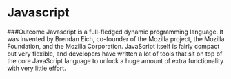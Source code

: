 # Javascript

###Outcome
Javascript is a full-fledged dynamic programming language. It was invented by Brendan Eich, co-founder of the Mozilla project, the Mozilla Foundation, and the Mozilla Corporation.
JavaScript itself is fairly compact but very flexible, and developers have written a lot of tools that sit on top of the core JavaScript language to unlock a huge amount of extra functionality with very little effort.
